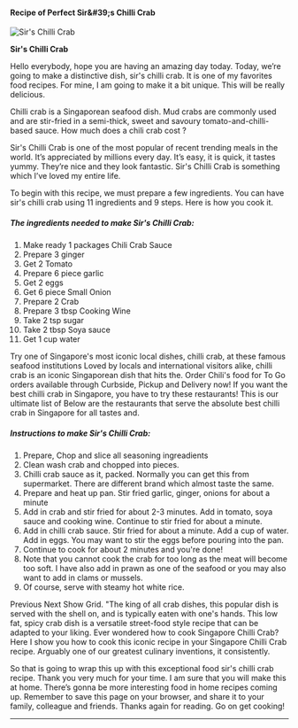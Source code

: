             

#### Recipe of Perfect Sir&amp;#39;s Chilli Crab

![Sir's Chilli Crab](https://img-global.cpcdn.com/recipes/4751555409477632/751x532cq70/sirs-chilli-crab-recipe-main-photo.jpg)

**Sir's Chilli Crab**

Hello everybody, hope you are having an amazing day today. Today, we’re going to make a distinctive dish, sir's chilli crab. It is one of my favorites food recipes. For mine, I am going to make it a bit unique. This will be really delicious.

Chilli crab is a Singaporean seafood dish. Mud crabs are commonly used and are stir-fried in a semi-thick, sweet and savoury tomato-and-chilli-based sauce. How much does a chili crab cost ?

Sir's Chilli Crab is one of the most popular of recent trending meals in the world. It’s appreciated by millions every day. It’s easy, it is quick, it tastes yummy. They’re nice and they look fantastic. Sir's Chilli Crab is something which I’ve loved my entire life.

To begin with this recipe, we must prepare a few ingredients. You can have sir's chilli crab using 11 ingredients and 9 steps. Here is how you cook it.

##### The ingredients needed to make Sir's Chilli Crab:

1.  Make ready 1 packages Chili Crab Sauce
2.  Prepare 3 ginger
3.  Get 2 Tomato
4.  Prepare 6 piece garlic
5.  Get 2 eggs
6.  Get 6 piece Small Onion
7.  Prepare 2 Crab
8.  Prepare 3 tbsp Cooking Wine
9.  Take 2 tsp sugar
10.  Take 2 tbsp Soya sauce
11.  Get 1 cup water

Try one of Singapore's most iconic local dishes, chilli crab, at these famous seafood institutions Loved by locals and international visitors alike, chilli crab is an iconic Singaporean dish that hits the. Order Chili's food for To Go orders available through Curbside, Pickup and Delivery now! If you want the best chilli crab in Singapore, you have to try these restaurants! This is our ultimate list of Below are the restaurants that serve the absolute best chilli crab in Singapore for all tastes and.

##### Instructions to make Sir's Chilli Crab:

1.  Prepare, Chop and slice all seasoning ingreadients
2.  Clean wash crab and chopped into pieces.
3.  Chilli crab sauce as it, packed. Normally you can get this from supermarket. There are different brand which almost taste the same.
4.  Prepare and heat up pan. Stir fried garlic, ginger, onions for about a minute
5.  Add in crab and stir fried for about 2-3 minutes. Add in tomato, soya sauce and cooking wine. Continue to stir fried for about a minute.
6.  Add in chilli crab sauce. Stir fried for about a minute. Add a cup of water. Add in eggs. You may want to stir the eggs before pouring into the pan.
7.  Continue to cook for about 2 minutes and you're done!
8.  Note that you cannot cook the crab for too long as the meat will become too soft. I have also add in prawn as one of the seafood or you may also want to add in clams or mussels.
9.  Of course, serve with steamy hot white rice.

Previous Next Show Grid. "The king of all crab dishes, this popular dish is served with the shell on, and is typically eaten with one's hands. This low fat, spicy crab dish is a versatile street-food style recipe that can be adapted to your liking. Ever wondered how to cook Singapore Chilli Crab? Here I show you how to cook this iconic recipe in your Singapore Chilli Crab recipe. Arguably one of our greatest culinary inventions, it consistently.

So that is going to wrap this up with this exceptional food sir's chilli crab recipe. Thank you very much for your time. I am sure that you will make this at home. There’s gonna be more interesting food in home recipes coming up. Remember to save this page on your browser, and share it to your family, colleague and friends. Thanks again for reading. Go on get cooking!

* * *